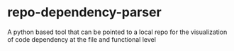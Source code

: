 # repo-dependency-parser
A python based tool that can be pointed to a local repo for the visualization of code dependency at the file and functional level
